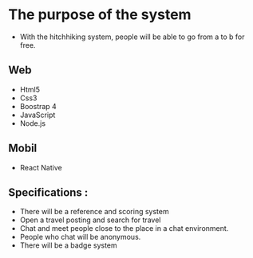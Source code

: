 # The purpose of the system
- With the hitchhiking system, people will be able to go from a to b for free.

## Web 
- Html5
- Css3 
- Boostrap 4 
- JavaScript 
- Node.js

## Mobil
- React Native

## Specifications : 
- There will be a reference and scoring system
- Open a travel posting and search for travel
- Chat and meet people close to the place in a chat environment.
- People who chat will be anonymous.
- There will be a badge system

